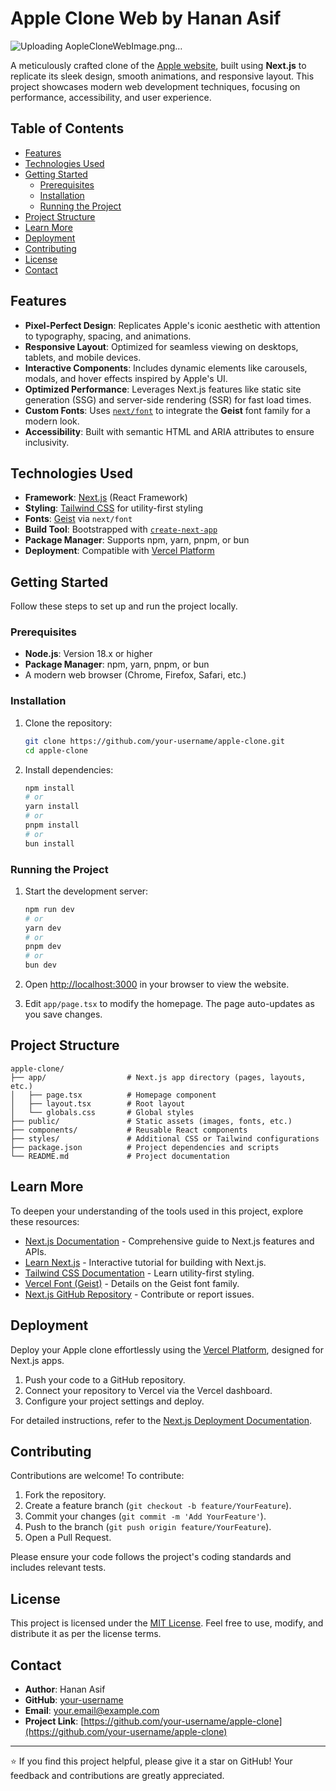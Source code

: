 # Apple Clone Web by Hanan Asif

![Uploading AopleCloneWebImage.png…]()

A meticulously crafted clone of the [Apple website](https://www.apple.com), built using **Next.js** to replicate its sleek design, smooth animations, and responsive layout. This project showcases modern web development techniques, focusing on performance, accessibility, and user experience.

## Table of Contents
- [Features](#features)
- [Technologies Used](#technologies-used)
- [Getting Started](#getting-started)
  - [Prerequisites](#prerequisites)
  - [Installation](#installation)
  - [Running the Project](#running-the-project)
- [Project Structure](#project-structure)
- [Learn More](#learn-more)
- [Deployment](#deployment)
- [Contributing](#contributing)
- [License](#license)
- [Contact](#contact)

## Features
- **Pixel-Perfect Design**: Replicates Apple's iconic aesthetic with attention to typography, spacing, and animations.
- **Responsive Layout**: Optimized for seamless viewing on desktops, tablets, and mobile devices.
- **Interactive Components**: Includes dynamic elements like carousels, modals, and hover effects inspired by Apple's UI.
- **Optimized Performance**: Leverages Next.js features like static site generation (SSG) and server-side rendering (SSR) for fast load times.
- **Custom Fonts**: Uses [`next/font`](https://nextjs.org/docs/app/building-your-application/optimizing/fonts) to integrate the **Geist** font family for a modern look.
- **Accessibility**: Built with semantic HTML and ARIA attributes to ensure inclusivity.

## Technologies Used
- **Framework**: [Next.js](https://nextjs.org) (React Framework)
- **Styling**: [Tailwind CSS](https://tailwindcss.com) for utility-first styling
- **Fonts**: [Geist](https://vercel.com/font) via `next/font`
- **Build Tool**: Bootstrapped with [`create-next-app`](https://nextjs.org/docs/app/api-reference/cli/create-next-app)
- **Package Manager**: Supports npm, yarn, pnpm, or bun
- **Deployment**: Compatible with [Vercel Platform](https://vercel.com)

## Getting Started

Follow these steps to set up and run the project locally.

### Prerequisites
- **Node.js**: Version 18.x or higher
- **Package Manager**: npm, yarn, pnpm, or bun
- A modern web browser (Chrome, Firefox, Safari, etc.)

### Installation
1. Clone the repository:
   ```bash
   git clone https://github.com/your-username/apple-clone.git
   cd apple-clone
   ```

2. Install dependencies:
   ```bash
   npm install
   # or
   yarn install
   # or
   pnpm install
   # or
   bun install
   ```

### Running the Project
1. Start the development server:
   ```bash
   npm run dev
   # or
   yarn dev
   # or
   pnpm dev
   # or
   bun dev
   ```

2. Open [http://localhost:3000](http://localhost:3000) in your browser to view the website.

3. Edit `app/page.tsx` to modify the homepage. The page auto-updates as you save changes.

## Project Structure
```plaintext
apple-clone/
├── app/                  # Next.js app directory (pages, layouts, etc.)
│   ├── page.tsx          # Homepage component
│   ├── layout.tsx        # Root layout
│   └── globals.css       # Global styles
├── public/               # Static assets (images, fonts, etc.)
├── components/           # Reusable React components
├── styles/               # Additional CSS or Tailwind configurations
├── package.json          # Project dependencies and scripts
└── README.md             # Project documentation
```

## Learn More
To deepen your understanding of the tools used in this project, explore these resources:
- [Next.js Documentation](https://nextjs.org/docs) - Comprehensive guide to Next.js features and APIs.
- [Learn Next.js](https://nextjs.org/learn) - Interactive tutorial for building with Next.js.
- [Tailwind CSS Documentation](https://tailwindcss.com/docs) - Learn utility-first styling.
- [Vercel Font (Geist)](https://vercel.com/font) - Details on the Geist font family.
- [Next.js GitHub Repository](https://github.com/vercel/next.js) - Contribute or report issues.

## Deployment
Deploy your Apple clone effortlessly using the [Vercel Platform](https://vercel.com/new?utm_medium=default-template&filter=next.js&utm_source=create-next-app&utm_campaign=create-next-app-readme), designed for Next.js apps.

1. Push your code to a GitHub repository.
2. Connect your repository to Vercel via the Vercel dashboard.
3. Configure your project settings and deploy.

For detailed instructions, refer to the [Next.js Deployment Documentation](https://nextjs.org/docs/app/building-your-application/deploying).

## Contributing
Contributions are welcome! To contribute:
1. Fork the repository.
2. Create a feature branch (`git checkout -b feature/YourFeature`).
3. Commit your changes (`git commit -m 'Add YourFeature'`).
4. Push to the branch (`git push origin feature/YourFeature`).
5. Open a Pull Request.

Please ensure your code follows the project's coding standards and includes relevant tests.

## License
This project is licensed under the [MIT License](LICENSE). Feel free to use, modify, and distribute it as per the license terms.

## Contact
- **Author**: Hanan Asif
- **GitHub**: [your-username](https://github.com/your-username)
- **Email**: your.email@example.com
- **Project Link**: [https://github.com/your-username/apple-clone](https://github.com/your-username/apple-clone)

---

⭐ If you find this project helpful, please give it a star on GitHub! Your feedback and contributions are greatly appreciated.
